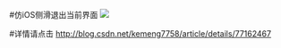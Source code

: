 #仿iOS侧滑退出当前界面
![](http://img.blog.csdn.net/20170814154713374?watermark/2/text/aHR0cDovL2Jsb2cuY3Nkbi5uZXQva2VtZW5nNzc1OA==/font/5a6L5L2T/fontsize/400/fill/I0JBQkFCMA==/dissolve/70/gravity/Center)

#详情请点击  http://blog.csdn.net/kemeng7758/article/details/77162467